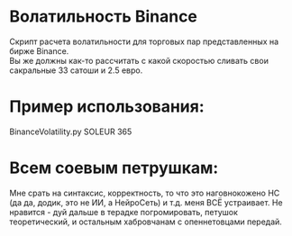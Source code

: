 <h1>Волатильность Binance<center></h1>
Скрипт расчета волатильности для торговых пар представленных на бирже Binance.<br>
Вы же должны как-то рассчитать с какой скоростью сливать свои сакральные 33 сатоши и 2.5 евро.<br>

<h1>Пример использования:</h1>
BinanceVolatility.py SOLEUR 365

<h1>Всем соевым петрушкам:</h1>
Мне срать на синтаксис, корректность, то что это наговнокожено НС (да да, додик, это не ИИ, а НейроСеть) и т.д. меня ВСЁ устраивает.
Не нравится - дуй дальше в терадке погромировать, петушок теоретический, и остальным хабровчанам с опеннетовцами передай.
